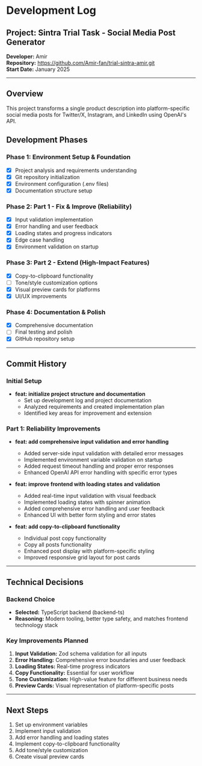 # Development Log

## Project: Sintra Trial Task - Social Media Post Generator

**Developer:** Amir  
**Repository:** https://github.com/Amir-fan/trial-sintra-amir.git  
**Start Date:** January 2025

---

## Overview
This project transforms a single product description into platform-specific social media posts for Twitter/X, Instagram, and LinkedIn using OpenAI's API.

## Development Phases

### Phase 1: Environment Setup & Foundation
- [x] Project analysis and requirements understanding
- [x] Git repository initialization
- [x] Environment configuration (.env files)
- [x] Documentation structure setup

### Phase 2: Part 1 - Fix & Improve (Reliability)
- [x] Input validation implementation
- [x] Error handling and user feedback
- [x] Loading states and progress indicators
- [x] Edge case handling
- [x] Environment validation on startup

### Phase 3: Part 2 - Extend (High-Impact Features)
- [x] Copy-to-clipboard functionality
- [ ] Tone/style customization options
- [x] Visual preview cards for platforms
- [x] UI/UX improvements

### Phase 4: Documentation & Polish
- [x] Comprehensive documentation
- [ ] Final testing and polish
- [x] GitHub repository setup

---

## Commit History

### Initial Setup
- **feat: initialize project structure and documentation**
  - Set up development log and project documentation
  - Analyzed requirements and created implementation plan
  - Identified key areas for improvement and extension

### Part 1: Reliability Improvements
- **feat: add comprehensive input validation and error handling**
  - Added server-side input validation with detailed error messages
  - Implemented environment variable validation on startup
  - Added request timeout handling and proper error responses
  - Enhanced OpenAI API error handling with specific error types

- **feat: improve frontend with loading states and validation**
  - Added real-time input validation with visual feedback
  - Implemented loading states with spinner animation
  - Added comprehensive error handling and user feedback
  - Enhanced UI with better form styling and error states

- **feat: add copy-to-clipboard functionality**
  - Individual post copy functionality
  - Copy all posts functionality
  - Enhanced post display with platform-specific styling
  - Improved responsive grid layout for post cards

---

## Technical Decisions

### Backend Choice
- **Selected:** TypeScript backend (backend-ts)
- **Reasoning:** Modern tooling, better type safety, and matches frontend technology stack

### Key Improvements Planned
1. **Input Validation:** Zod schema validation for all inputs
2. **Error Handling:** Comprehensive error boundaries and user feedback
3. **Loading States:** Real-time progress indicators
4. **Copy Functionality:** Essential for user workflow
5. **Tone Customization:** High-value feature for different business needs
6. **Preview Cards:** Visual representation of platform-specific posts

---

## Next Steps
1. Set up environment variables
2. Implement input validation
3. Add error handling and loading states
4. Implement copy-to-clipboard functionality
5. Add tone/style customization
6. Create visual preview cards
